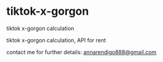 # tiktok-x-gorgon
tiktok x-gorgon calculation


tiktok x-gorgon calculation, API for rent

contact me for further details: annarendigo888@gmail.com
